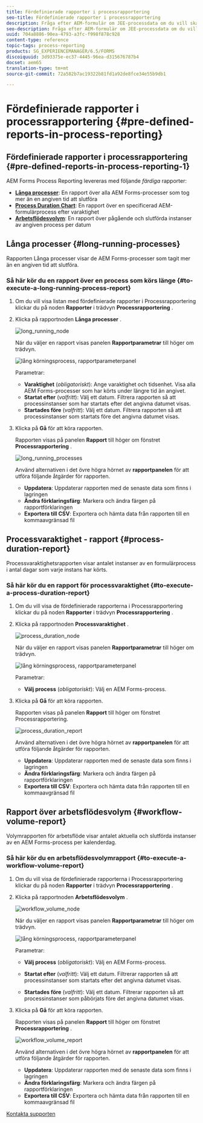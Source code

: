 ```yaml
---
title: Fördefinierade rapporter i processrapportering
seo-title: Fördefinierade rapporter i processrapportering
description: Fråga efter AEM-formulär om JEE-processdata om du vill skapa rapporter om långvariga processer, processens varaktighet och arbetsflödesvolym
seo-description: Fråga efter AEM-formulär om JEE-processdata om du vill skapa rapporter om långvariga processer, processens varaktighet och arbetsflödesvolym
uuid: 704a8886-90ea-4793-a3fc-f998f878c928
content-type: reference
topic-tags: process-reporting
products: SG_EXPERIENCEMANAGER/6.5/FORMS
discoiquuid: 3d93375e-ec37-4445-96ea-d315676787b4
docset: aem65
translation-type: tm+mt
source-git-commit: 72a582b7ac19322b81fd1a92de8fce34e55b9db1

---
```



# Fördefinierade rapporter i processrapportering {#pre-defined-reports-in-process-reporting}

## Fördefinierade rapporter i processrapportering {#pre-defined-reports-in-process-reporting-1}

AEM Forms Process Reporting levereras med följande *färdiga* rapporter:

* **[Långa processer](#long-running-processes)**: En rapport över alla AEM Forms-processer som tog mer än en angiven tid att slutföra
* **[Process Duration Chart](#process-duration-report)**: En rapport över en specificerad AEM-formulärprocess efter varaktighet
* **[Arbetsflödesvolym](#workflow-volume-report)**: En rapport över pågående och slutförda instanser av angiven process per datum

## Långa processer {#long-running-processes}

Rapporten Långa processer visar de AEM Forms-processer som tagit mer än en angiven tid att slutföra.

### Så här kör du en rapport över en process som körs länge {#to-execute-a-long-running-process-report}

1. Om du vill visa listan med fördefinierade rapporter i Processrapportering klickar du på noden **Rapporter** i trädvyn **Processrapportering** .
1. Klicka på rapportnoden **Långa processer** .

   ![long_running_node](assets/long_running_node.png)

   När du väljer en rapport visas panelen **Rapportparametrar** till höger om trädvyn.

   ![lång körningsprocess, rapportparameterpanel](assets/report_parameters_panel.png)

   Parametrar:

   * **Varaktighet** (*obligatoriskt*): Ange varaktighet och tidsenhet. Visa alla AEM Forms-processer som har körts under längre tid än angivet.
   * **Startat efter** (*valfritt*): Välj ett datum. Filtrera rapporten så att processinstanser som har startats efter det angivna datumet visas.
   * **Startades före** (*valfritt*): Välj ett datum. Filtrera rapporten så att processinstanser som startats före det angivna datumet visas.

1. Klicka på **Gå** för att köra rapporten.

   Rapporten visas på panelen **Rapport** till höger om fönstret **Processrapportering** .

   ![long_running_processes](assets/long_running_processes.png)

   Använd alternativen i det övre högra hörnet av **rapportpanelen** för att utföra följande åtgärder för rapporten.

   * **Uppdatera**: Uppdaterar rapporten med de senaste data som finns i lagringen
   * **Ändra förklaringsfärg**: Markera och ändra färgen på rapportförklaringen
   * **Exportera till CSV**: Exportera och hämta data från rapporten till en kommaavgränsad fil

## Processvaraktighet - rapport {#process-duration-report}

Processvaraktighetsrapporten visar antalet instanser av en formulärprocess i antal dagar som varje instans har körts.

### Så här kör du en rapport för processvaraktighet {#to-execute-a-process-duration-report}

1. Om du vill visa de fördefinierade rapporterna i Processrapportering klickar du på noden **Rapporter** i trädvyn **Processrapportering** .
1. Klicka på rapportnoden **Processvaraktighet** .

   ![process_duration_node](assets/process_duration_node.png)

   När du väljer en rapport visas panelen **Rapportparametrar** till höger om trädvyn.

   ![lång körningsprocess, rapportparameterpanel](assets/process_duration_params.png)

   Parametrar:

   * **Välj process** (*obligatoriskt*): Välj en AEM Forms-process.

1. Klicka på **Gå** för att köra rapporten.

   Rapporten visas på panelen **Rapport** till höger om fönstret Processrapportering.

   ![process_duration_report](assets/process_duration_report.png)

   Använd alternativen i det övre högra hörnet av **rapportpanelen** för att utföra följande åtgärder för rapporten.

   * **Uppdatera**: Uppdaterar rapporten med de senaste data som finns i lagringen
   * **Ändra förklaringsfärg**: Markera och ändra färgen på rapportförklaringen
   * **Exportera till CSV**: Exportera och hämta data från rapporten till en kommaavgränsad fil

## Rapport över arbetsflödesvolym {#workflow-volume-report}

Volymrapporten för arbetsflöde visar antalet aktuella och slutförda instanser av en AEM Forms-process per kalenderdag.

### Så här kör du en arbetsflödesvolymrapport {#to-execute-a-workflow-volume-report}

1. Om du vill visa de fördefinierade rapporterna i Processrapportering klickar du på noden **Rapporter** i trädvyn **Processrapportering** .
1. Klicka på rapportnoden **Arbetsflödesvolym** .

   ![workflow_volume_node](assets/workflow_volume_node.png)

   När du väljer en rapport visas panelen **Rapportparametrar** till höger om trädvyn.

   ![lång körningsprocess, rapportparameterpanel](assets/workflow_volume_params.png)

   Parametrar:

   * **Välj process** (*obligatoriskt*): Välj en AEM Forms-process.

   * **Startat efter** (*valfritt*): Välj ett datum. Filtrerar rapporten så att processinstanser som startats efter det angivna datumet visas.

   * **Startades före** (*valfritt*): Välj ett datum. Filtrerar rapporten så att processinstanser som påbörjats före det angivna datumet visas.

1. Klicka på **Gå** för att köra rapporten.

   Rapporten visas på panelen **Rapport** till höger om fönstret **Processrapportering** .

   ![workflow_volume_report](assets/workflow_volume_report.png)

   Använd alternativen i det övre högra hörnet av **rapportpanelen** för att utföra följande åtgärder för rapporten.

   * **Uppdatera**: Uppdaterar rapporten med de senaste data som finns i lagringen
   * **Ändra förklaringsfärg**: Markera och ändra färgen på rapportförklaringen
   * **Exportera till CSV**: Exportera och hämta data från rapporten till en kommaavgränsad fil

[Kontakta supporten](https://www.adobe.com/account/sign-in.supportportal.html)
